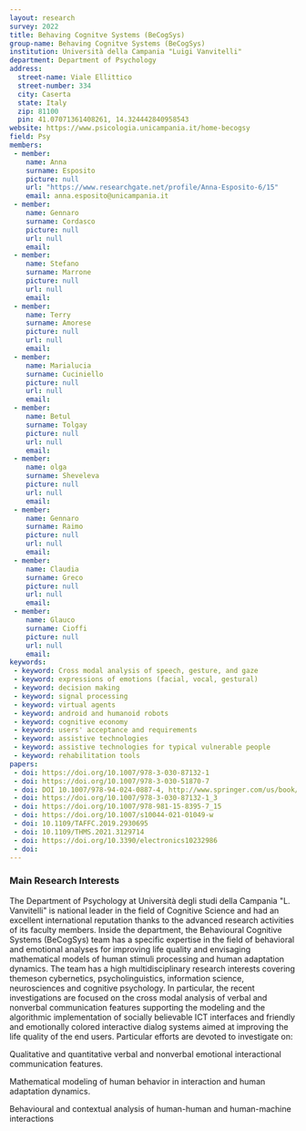 ```yaml
---
layout: research
survey: 2022 
title: Behaving Cognitve Systems (BeCogSys)
group-name: Behaving Cognitve Systems (BeCogSys)
institution: Università della Campania "Luigi Vanvitelli"
department: Department of Psychology
address: 
  street-name: Viale Ellittico
  street-number: 334
  city: Caserta
  state: Italy
  zip: 81100
  pin: 41.07071361408261, 14.324442840958543
website: https://www.psicologia.unicampania.it/home-becogsy
field: Psy
members: 
 - member:
    name: Anna
    surname: Esposito
    picture: null
    url: "https://www.researchgate.net/profile/Anna-Esposito-6/15"
    email: anna.esposito@unicampania.it
 - member: 
    name: Gennaro
    surname: Cordasco
    picture: null
    url: null
    email: 
 - member: 
    name: Stefano
    surname: Marrone
    picture: null
    url: null
    email: 
 - member: 
    name: Terry
    surname: Amorese
    picture: null
    url: null
    email: 
 - member: 
    name: Marialucia
    surname: Cuciniello
    picture: null
    url: null
    email: 
 - member: 
    name: Betul
    surname: Tolgay
    picture: null
    url: null
    email: 
 - member: 
    name: olga
    surname: Sheveleva
    picture: null
    url: null
    email: 
 - member: 
    name: Gennaro
    surname: Raimo
    picture: null
    url: null
    email: 
 - member: 
    name: Claudia
    surname: Greco
    picture: null
    url: null
    email: 
 - member: 
    name: Glauco
    surname: Cioffi
    picture: null
    url: null
    email: 
keywords: 
 - keyword: Cross modal analysis of speech, gesture, and gaze
 - keyword: expressions of emotions (facial, vocal, gestural)
 - keyword: decision making
 - keyword: signal processing
 - keyword: virtual agents
 - keyword: android and humanoid robots
 - keyword: cognitive economy
 - keyword: users' acceptance and requirements
 - keyword: assistive technologies
 - keyword: assistive technologies for typical vulnerable people
 - keyword: rehabilitation tools
papers: 
 - doi: https://doi.org/10.1007/978-3-030-87132-1
 - doi: https://doi.org/10.1007/978-3-030-51870-7
 - doi: DOI 10.1007/978-94-024-0887-4, http://www.springer.com/us/book/9789402408850
 - doi: https://doi.org/10.1007/978-3-030-87132-1_3
 - doi: https://doi.org/10.1007/978-981-15-8395-7_15
 - doi: https://doi.org/10.1007/s10044-021-01049-w
 - doi: 10.1109/TAFFC.2019.2930695
 - doi: 10.1109/THMS.2021.3129714
 - doi: https://doi.org/10.3390/electronics10232986
 - doi: 
---
```



### Main Research Interests
The Department of Psychology at Università degli studi della Campania "L. Vanvitelli" is national leader in the field of Cognitive Science and had an excellent international reputation thanks to the advanced research activities of its faculty members. Inside the department, the Behavioural Cognitive Systems (BeCogSys) team has a specific expertise in the field of behavioral and emotional analyses for improving life quality and envisaging mathematical models of human stimuli processing and human adaptation dynamics. The team has a high multidisciplinary research interests covering themeson cybernetics, psycholinguistics, information science, neurosciences and cognitive psychology. In particular, the recent investigations are focused on the cross modal analysis of verbal and nonverbal communication features supporting the modeling and the algorithmic implementation of socially believable ICT interfaces and friendly and emotionally colored interactive dialog systems aimed at improving the life quality of the end users. Particular efforts are devoted to investigate on:


Qualitative and quantitative verbal and nonverbal emotional interactional communication features.

Mathematical modeling of human behavior in interaction and human adaptation dynamics.

Behavioural and contextual analysis of human-human and human-machine interactions